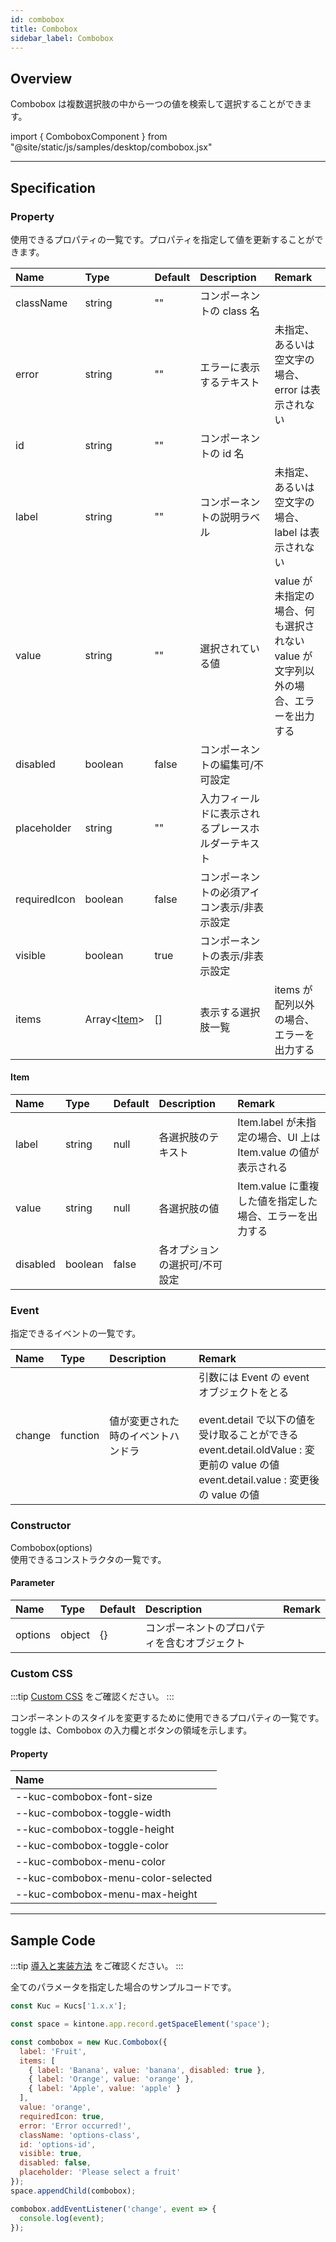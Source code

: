 ```yaml
---
id: combobox
title: Combobox
sidebar_label: Combobox
---
```


## Overview

Combobox は複数選択肢の中から一つの値を検索して選択することができます。

import { ComboboxComponent } from "@site/static/js/samples/desktop/combobox.jsx"

<ComboboxComponent />

---

## Specification

### Property

使用できるプロパティの一覧です。プロパティを指定して値を更新することができます。

| Name | Type | Default | Description | Remark |
| :--- | :--- | :--- | :--- | :--- |
| className | string | "" | コンポーネントの class 名 ||
| error | string | "" | エラーに表示するテキスト | 未指定、あるいは空文字の場合、error は表示されない |
| id | string | "" | コンポーネントの id 名 ||
| label | string | "" | コンポーネントの説明ラベル | 未指定、あるいは空文字の場合、label は表示されない |
| value | string | "" | 選択されている値 | value が未指定の場合、何も選択されない<br/>value が文字列以外の場合、エラーを出力する |
| disabled | boolean | false | コンポーネントの編集可/不可設定 ||
| placeholder | string | "" | 入力フィールドに表示されるプレースホルダーテキスト | |
| requiredIcon | boolean | false | コンポーネントの必須アイコン表示/非表示設定 ||
| visible | boolean | true | コンポーネントの表示/非表示設定 ||
| items | Array\<[Item](#item)\> | [] | 表示する選択肢一覧 | items が配列以外の場合、エラーを出力する |

#### Item

| Name   | Type | Default | Description | Remark |
| :--- | :--- | :--- | :--- | :--- |
| label | string | null | 各選択肢のテキスト | Item.label が未指定の場合、UI 上は Item.value の値が表示される |
| value | string | null | 各選択肢の値 | Item.value に重複した値を指定した場合、エラーを出力する |
| disabled | boolean | false | 各オプションの選択可/不可設定 | |

### Event

指定できるイベントの一覧です。

| Name | Type | Description | Remark |
| :--- | :--- | :--- | :--- |
| change | function | 値が変更された時のイベントハンドラ | 引数には Event の event オブジェクトをとる<br/><br/>event.detail で以下の値を受け取ることができる<br/>event.detail.oldValue : 変更前の value の値<br/>event.detail.value : 変更後の value の値 |

### Constructor

Combobox(options)<br/>
使用できるコンストラクタの一覧です。

#### Parameter

| Name | Type | Default | Description | Remark |
| :--- | :--- | :--- | :--- | :--- |
| options | object | \{\} | コンポーネントのプロパティを含むオブジェクト | |

### Custom CSS
:::tip
[Custom CSS](../../getting-started/custom-css.md) をご確認ください。
:::

コンポーネントのスタイルを変更するために使用できるプロパティの一覧です。<br/>
toggle は、Combobox の入力欄とボタンの領域を示します。
#### Property
| Name |
| :--- |
| --kuc-combobox-font-size |
| --kuc-combobox-toggle-width |
| --kuc-combobox-toggle-height |
| --kuc-combobox-toggle-color |
| --kuc-combobox-menu-color |
| --kuc-combobox-menu-color-selected |
| --kuc-combobox-menu-max-height |

---

## Sample Code

:::tip
[導入と実装方法](../../getting-started/quick-start.md#導入と実装方法) をご確認ください。
:::

全てのパラメータを指定した場合のサンプルコードです。

```javascript
const Kuc = Kucs['1.x.x'];

const space = kintone.app.record.getSpaceElement('space');

const combobox = new Kuc.Combobox({
  label: 'Fruit',
  items: [
    { label: 'Banana', value: 'banana', disabled: true },
    { label: 'Orange', value: 'orange' },
    { label: 'Apple', value: 'apple' }
  ],
  value: 'orange',
  requiredIcon: true,
  error: 'Error occurred!',
  className: 'options-class',
  id: 'options-id',
  visible: true,
  disabled: false,
  placeholder: 'Please select a fruit'
});
space.appendChild(combobox);

combobox.addEventListener('change', event => {
  console.log(event);
});
```
